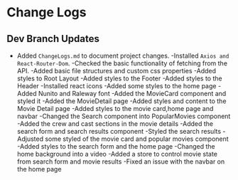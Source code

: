 # Change Logs

## Dev Branch Updates

- Added `ChangeLogs.md` to document project changes.
  -Installed `Axios and React-Router-Dom`.
  -Checked the basic functionality of fetching from the API.
  -Added basic file structures and custom css properties
  -Added styles to Root Layout
  -Added styles to the Footer
  -Added styles to the Header
  -Installed react icons
  -Added some styles to the home page
  -Added Nunito and Raleway font
  -Added the MovieCard component and styled it
  -Added the MovieDetail page
  -Added styles and content to the Movie Detail page
  -Added styles to the movie card,home page and navbar
  -Changed the Search component into PopularMovies component
  -Added the crew and cast sections in the movie details
  -Added the search form and search results component
  -Styled the search results
  -Adjusted some styled of the movie card and popular movies component
  -Added styles to the search form and the home page
  -Changed the home background into a video
  -Added a store to control movie state from search form and movie results
  -Fixed an issue with the navbar on the home page
